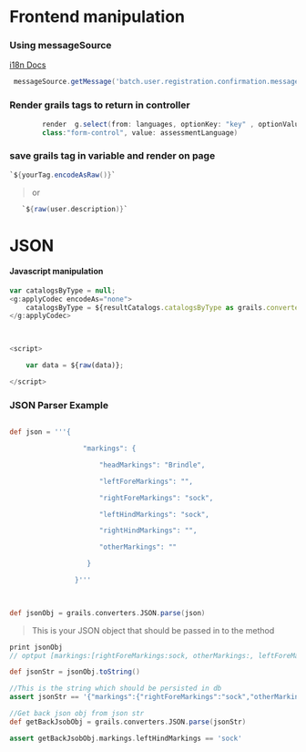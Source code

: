 # Frontend manipulation

### Using messageSource
[i18n Docs](https://docs.grails.org/4.0.1/guide/i18n.html)

```groovy
 messageSource.getMessage('batch.user.registration.confirmation.message', [jobId as String].toArray() , LocaleContextHolder.locale)
```

### Render grails tags to return in controller
```groovy
        render  g.select(from: languages, optionKey: "key" , optionValue: "value",  name: "languageChoice",
        class:"form-control", value: assessmentLanguage)
```

### save grails tag in variable and render on page 
 ```groovy
 `${yourTag.encodeAsRaw()}`
```
 > or
 
```groovy
   `${raw(user.description)}`
```
 


# JSON
#### Javascript manipulation

```javascript
var catalogsByType = null;
<g:applyCodec encodeAs="none">
    catalogsByType = ${resultCatalogs.catalogsByType as grails.converters.JSON};
</g:applyCodec>

 

<script>

    var data = ${raw(data)};

</script>
```

### JSON Parser Example

```groovy

def json = '''{

                  "markings": {

                      "headMarkings": "Brindle",

                      "leftForeMarkings": "",

                      "rightForeMarkings": "sock",

                      "leftHindMarkings": "sock",

                      "rightHindMarkings": "",

                      "otherMarkings": ""

                   }

                }'''

 

def jsonObj = grails.converters.JSON.parse(json)

```

> This is your JSON object that should be passed in to the method
```groovy
print jsonObj 
// optput [markings:[rightForeMarkings:sock, otherMarkings:, leftForeMarkings:, leftHindMarkings:sock, rightHindMarkings:, headMarkings:Brindle]]

def jsonStr = jsonObj.toString()

//This is the string which should be persisted in db
assert jsonStr == '{"markings":{"rightForeMarkings":"sock","otherMarkings":"","leftForeMarkings":"","leftHindMarkings":"sock","rightHindMarkings":"","headMarkings":"Brindle"}}'

//Get back json obj from json str
def getBackJsobObj = grails.converters.JSON.parse(jsonStr)

assert getBackJsobObj.markings.leftHindMarkings == 'sock'
```
 
